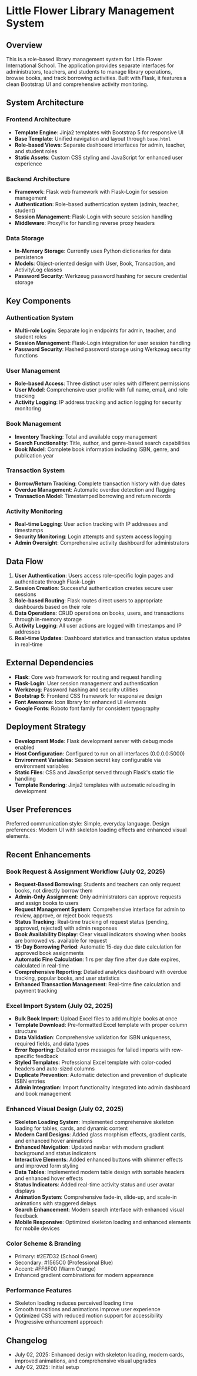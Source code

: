 # Little Flower Library Management System

## Overview

This is a role-based library management system for Little Flower International School. The application provides separate interfaces for administrators, teachers, and students to manage library operations, browse books, and track borrowing activities. Built with Flask, it features a clean Bootstrap UI and comprehensive activity monitoring.

## System Architecture

### Frontend Architecture
- **Template Engine**: Jinja2 templates with Bootstrap 5 for responsive UI
- **Base Template**: Unified navigation and layout through `base.html`
- **Role-based Views**: Separate dashboard interfaces for admin, teacher, and student roles
- **Static Assets**: Custom CSS styling and JavaScript for enhanced user experience

### Backend Architecture
- **Framework**: Flask web framework with Flask-Login for session management
- **Authentication**: Role-based authentication system (admin, teacher, student)
- **Session Management**: Flask-Login with secure session handling
- **Middleware**: ProxyFix for handling reverse proxy headers

### Data Storage
- **In-Memory Storage**: Currently uses Python dictionaries for data persistence
- **Models**: Object-oriented design with User, Book, Transaction, and ActivityLog classes
- **Password Security**: Werkzeug password hashing for secure credential storage

## Key Components

### Authentication System
- **Multi-role Login**: Separate login endpoints for admin, teacher, and student roles
- **Session Management**: Flask-Login integration for user session handling
- **Password Security**: Hashed password storage using Werkzeug security functions

### User Management
- **Role-based Access**: Three distinct user roles with different permissions
- **User Model**: Comprehensive user profile with full name, email, and role tracking
- **Activity Logging**: IP address tracking and action logging for security monitoring

### Book Management
- **Inventory Tracking**: Total and available copy management
- **Search Functionality**: Title, author, and genre-based search capabilities
- **Book Model**: Complete book information including ISBN, genre, and publication year

### Transaction System
- **Borrow/Return Tracking**: Complete transaction history with due dates
- **Overdue Management**: Automatic overdue detection and flagging
- **Transaction Model**: Timestamped borrowing and return records

### Activity Monitoring
- **Real-time Logging**: User action tracking with IP addresses and timestamps
- **Security Monitoring**: Login attempts and system access logging
- **Admin Oversight**: Comprehensive activity dashboard for administrators

## Data Flow

1. **User Authentication**: Users access role-specific login pages and authenticate through Flask-Login
2. **Session Creation**: Successful authentication creates secure user sessions
3. **Role-based Routing**: Flask routes direct users to appropriate dashboards based on their role
4. **Data Operations**: CRUD operations on books, users, and transactions through in-memory storage
5. **Activity Logging**: All user actions are logged with timestamps and IP addresses
6. **Real-time Updates**: Dashboard statistics and transaction status updates in real-time

## External Dependencies

- **Flask**: Core web framework for routing and request handling
- **Flask-Login**: User session management and authentication
- **Werkzeug**: Password hashing and security utilities
- **Bootstrap 5**: Frontend CSS framework for responsive design
- **Font Awesome**: Icon library for enhanced UI elements
- **Google Fonts**: Roboto font family for consistent typography

## Deployment Strategy

- **Development Mode**: Flask development server with debug mode enabled
- **Host Configuration**: Configured to run on all interfaces (0.0.0.0:5000)
- **Environment Variables**: Session secret key configurable via environment variables
- **Static Files**: CSS and JavaScript served through Flask's static file handling
- **Template Rendering**: Jinja2 templates with automatic reloading in development

## User Preferences

Preferred communication style: Simple, everyday language.
Design preferences: Modern UI with skeleton loading effects and enhanced visual elements.

## Recent Enhancements

### Book Request & Assignment Workflow (July 02, 2025)
- **Request-Based Borrowing**: Students and teachers can only request books, not directly borrow them
- **Admin-Only Assignment**: Only administrators can approve requests and assign books to users
- **Request Management System**: Comprehensive interface for admin to review, approve, or reject book requests
- **Status Tracking**: Real-time tracking of request status (pending, approved, rejected) with admin responses
- **Book Availability Display**: Clear visual indicators showing when books are borrowed vs. available for request
- **15-Day Borrowing Period**: Automatic 15-day due date calculation for approved book assignments
- **Automatic Fine Calculation**: 1 rs per day fine after due date expires, calculated in real-time
- **Comprehensive Reporting**: Detailed analytics dashboard with overdue tracking, popular books, and user statistics
- **Enhanced Transaction Management**: Real-time fine calculation and payment tracking

### Excel Import System (July 02, 2025)
- **Bulk Book Import**: Upload Excel files to add multiple books at once
- **Template Download**: Pre-formatted Excel template with proper column structure
- **Data Validation**: Comprehensive validation for ISBN uniqueness, required fields, and data types
- **Error Reporting**: Detailed error messages for failed imports with row-specific feedback
- **Styled Templates**: Professional Excel template with color-coded headers and auto-sized columns
- **Duplicate Prevention**: Automatic detection and prevention of duplicate ISBN entries
- **Admin Integration**: Import functionality integrated into admin dashboard and book management

### Enhanced Visual Design (July 02, 2025)
- **Skeleton Loading System**: Implemented comprehensive skeleton loading for tables, cards, and dynamic content
- **Modern Card Designs**: Added glass morphism effects, gradient cards, and enhanced hover animations
- **Enhanced Navigation**: Updated navbar with modern gradient background and status indicators
- **Interactive Elements**: Added enhanced buttons with shimmer effects and improved form styling
- **Data Tables**: Implemented modern table design with sortable headers and enhanced hover effects
- **Status Indicators**: Added real-time activity status and user avatar displays
- **Animation System**: Comprehensive fade-in, slide-up, and scale-in animations with staggered delays
- **Search Enhancement**: Modern search interface with enhanced visual feedback
- **Mobile Responsive**: Optimized skeleton loading and enhanced elements for mobile devices

### Color Scheme & Branding
- Primary: #2E7D32 (School Green)
- Secondary: #1565C0 (Professional Blue) 
- Accent: #FF6F00 (Warm Orange)
- Enhanced gradient combinations for modern appearance

### Performance Features
- Skeleton loading reduces perceived loading time
- Smooth transitions and animations improve user experience
- Optimized CSS with reduced motion support for accessibility
- Progressive enhancement approach

## Changelog

- July 02, 2025: Enhanced design with skeleton loading, modern cards, improved animations, and comprehensive visual upgrades
- July 02, 2025: Initial setup